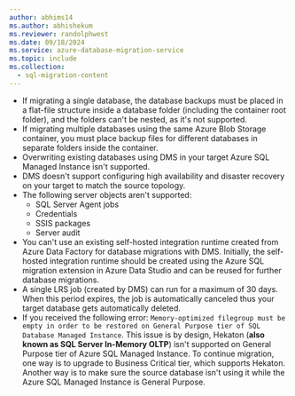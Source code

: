 ```yaml
---
author: abhims14
ms.author: abhishekum
ms.reviewer: randolphwest
ms.date: 09/18/2024
ms.service: azure-database-migration-service
ms.topic: include
ms.collection:
  - sql-migration-content
---
```


- If migrating a single database, the database backups must be placed in a flat-file structure inside a database folder (including the container root folder), and the folders can't be nested, as it's not supported.
- If migrating multiple databases using the same Azure Blob Storage container, you must place backup files for different databases in separate folders inside the container.
- Overwriting existing databases using DMS in your target Azure SQL Managed Instance isn't supported.
- DMS doesn't support configuring high availability and disaster recovery on your target to match the source topology.
- The following server objects aren't supported:
   - SQL Server Agent jobs
   - Credentials
   - SSIS packages
   - Server audit
- You can't use an existing self-hosted integration runtime created from Azure Data Factory for database migrations with DMS. Initially, the self-hosted integration runtime should be created using the Azure SQL migration extension in Azure Data Studio and can be reused for further database migrations.
- A single LRS job (created by DMS) can run for a maximum of 30 days. When this period expires, the job is automatically canceled thus your target database gets automatically deleted.
- If you received the following error: `Memory-optimized filegroup must be empty in order to be restored on General Purpose tier of SQL Database Managed Instance`. This issue is by design, Hekaton (**also known as SQL Server In-Memory OLTP**) isn't supported on General Purpose tier of Azure SQL Managed Instance. To continue migration, one way is to upgrade to Business Critical tier, which supports Hekaton. Another way is to make sure the source database isn't using it while the Azure SQL Managed Instance is General Purpose.
